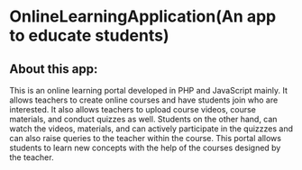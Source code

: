 # OnlineLearningApplication(An app to educate students)
## About this app:

This is an online learning portal developed in PHP and JavaScript mainly. It allows teachers to create online courses and have students join who are interested. It also allows teachers to upload course videos, course materials, and conduct quizzes as well. Students on the other hand, can watch the videos, materials, and can actively participate in the quizzzes and can also raise queries to the teacher within the course. This portal allows students to learn new concepts with the help of the courses designed by the teacher.
